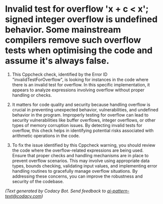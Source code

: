 # Invalid test for overflow 'x + c < x'; signed integer overflow is undefined behavior. Some mainstream compilers remove such overflow tests when optimising the code and assume it's always false.

1. This Cppcheck check, identified by the Error ID "invalidTestForOverflow", is looking for instances in the code where there is an invalid test for overflow. In this specific implementation, it appears to analyze expressions involving overflow without proper handling or checks.

2. It matters for code quality and security because handling overflow is crucial in preventing unexpected behavior, vulnerabilities, and undefined behavior in the program. Improperly testing for overflow can lead to security vulnerabilities like buffer overflows, integer overflows, or other types of memory corruption issues. By detecting invalid tests for overflow, this check helps in identifying potential risks associated with arithmetic operations in the code.

3. To fix the issue identified by this Cppcheck warning, you should review the code where the overflow-related expressions are being used. Ensure that proper checks and handling mechanisms are in place to prevent overflow scenarios. This may involve using appropriate data types, bounds checking, validating input values, and implementing error handling routines to gracefully manage overflow situations. By addressing these concerns, you can improve the robustness and security of the codebase.

_(Text generated by Codacy Bot. Send feedback to ai-pattern-text@codacy.com)_
